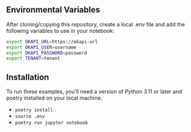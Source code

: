 ## Environmental Variables 
After cloning/copying this repository, create a local .env file and add the following variables
to use in your notebook:

```bash
export OKAPI_URL=https://okapi-url
export OKAPI_USER=username
export OKAPI_PASSWORD=password
export TENANT=tenant
```

## Installation
To run these examples, you'll need a version of Python 3.11 or later and poetry installed on your local
machine.
- `poetry install`
- `source .env`
- `poetry run jupyter notebook`
